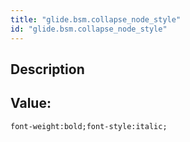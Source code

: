 ```yaml
---
title: "glide.bsm.collapse_node_style"
id: "glide.bsm.collapse_node_style"
---
```

## Description



## Value: 
```
font-weight:bold;font-style:italic;
```